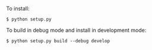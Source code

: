 To install:

```shell
$ python setup.py
```

To build in debug mode and install in development mode:

```shell
$ python setup.py build --debug develop
```
